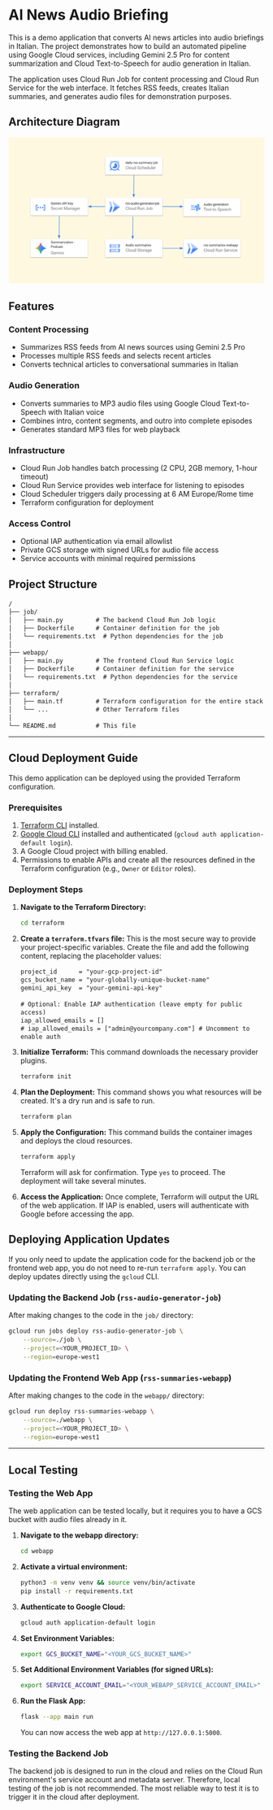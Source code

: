 # AI News Audio Briefing

This is a demo application that converts AI news articles into audio briefings in Italian. The project demonstrates how to build an automated pipeline using Google Cloud services, including Gemini 2.5 Pro for content summarization and Cloud Text-to-Speech for audio generation in Italian.

The application uses Cloud Run Job for content processing and Cloud Run Service for the web interface. It fetches RSS feeds, creates Italian summaries, and generates audio files for demonstration purposes.

## Architecture Diagram

![AI News Architecture](img/ai-news_architecture.png)

## Features

### Content Processing
- Summarizes RSS feeds from AI news sources using Gemini 2.5 Pro
- Processes multiple RSS feeds and selects recent articles
- Converts technical articles to conversational summaries in Italian

### Audio Generation
- Converts summaries to MP3 audio files using Google Cloud Text-to-Speech with Italian voice
- Combines intro, content segments, and outro into complete episodes
- Generates standard MP3 files for web playback

### Infrastructure
- Cloud Run Job handles batch processing (2 CPU, 2GB memory, 1-hour timeout)
- Cloud Run Service provides web interface for listening to episodes
- Cloud Scheduler triggers daily processing at 6 AM Europe/Rome time
- Terraform configuration for deployment

### Access Control
- Optional IAP authentication via email allowlist
- Private GCS storage with signed URLs for audio file access
- Service accounts with minimal required permissions

## Project Structure

```
/
├── job/
│   ├── main.py         # The backend Cloud Run Job logic
│   ├── Dockerfile      # Container definition for the job
│   └── requirements.txt  # Python dependencies for the job
│
├── webapp/
│   ├── main.py         # The frontend Cloud Run Service logic
│   ├── Dockerfile      # Container definition for the service
│   └── requirements.txt  # Python dependencies for the service
│
├── terraform/
│   ├── main.tf         # Terraform configuration for the entire stack
│   └── ...             # Other Terraform files
│
└── README.md           # This file
```

---

## Cloud Deployment Guide

This demo application can be deployed using the provided Terraform configuration.

### Prerequisites

1.  [Terraform CLI](https://learn.hashicorp.com/tutorials/terraform/install-cli) installed.
2.  [Google Cloud CLI](https://cloud.google.com/sdk/docs/install) installed and authenticated (`gcloud auth application-default login`).
3.  A Google Cloud project with billing enabled.
4.  Permissions to enable APIs and create all the resources defined in the Terraform configuration (e.g., `Owner` or `Editor` roles).

### Deployment Steps

1.  **Navigate to the Terraform Directory:**
    ```bash
    cd terraform
    ```

2.  **Create a `terraform.tfvars` file:**
    This is the most secure way to provide your project-specific variables. Create the file and add the following content, replacing the placeholder values:
    ```hcl
    project_id      = "your-gcp-project-id"
    gcs_bucket_name = "your-globally-unique-bucket-name"
    gemini_api_key  = "your-gemini-api-key"
    
    # Optional: Enable IAP authentication (leave empty for public access)
    iap_allowed_emails = []
    # iap_allowed_emails = ["admin@yourcompany.com"] # Uncomment to enable auth
    ```

3.  **Initialize Terraform:**
    This command downloads the necessary provider plugins.
    ```bash
    terraform init
    ```

4.  **Plan the Deployment:**
    This command shows you what resources will be created. It's a dry run and is safe to run.
    ```bash
    terraform plan
    ```

5.  **Apply the Configuration:**
    This command builds the container images and deploys the cloud resources.
    ```bash
    terraform apply
    ```
    Terraform will ask for confirmation. Type `yes` to proceed. The deployment will take several minutes.

6.  **Access the Application:**
    Once complete, Terraform will output the URL of the web application. If IAP is enabled, users will authenticate with Google before accessing the app.

## Deploying Application Updates

If you only need to update the application code for the backend job or the frontend web app, you do not need to re-run `terraform apply`. You can deploy updates directly using the `gcloud` CLI.

### Updating the Backend Job (`rss-audio-generator-job`)

After making changes to the code in the `job/` directory:

```bash
gcloud run jobs deploy rss-audio-generator-job \
    --source=./job \
    --project=<YOUR_PROJECT_ID> \
    --region=europe-west1 
```

### Updating the Frontend Web App (`rss-summaries-webapp`)

After making changes to the code in the `webapp/` directory:

```bash
gcloud run deploy rss-summaries-webapp \
    --source=./webapp \
    --project=<YOUR_PROJECT_ID> \
    --region=europe-west1
```

---

## Local Testing


### Testing the Web App

The web application can be tested locally, but it requires you to have a GCS bucket with audio files already in it.

1.  **Navigate to the webapp directory:**
    ```bash
    cd webapp
    ```
2.  **Activate a virtual environment:**
    ```bash
    python3 -m venv venv && source venv/bin/activate
    pip install -r requirements.txt
    ```
3.  **Authenticate to Google Cloud:**
    ```bash
    gcloud auth application-default login
    ```
4.  **Set Environment Variables:**
    ```bash
    export GCS_BUCKET_NAME="<YOUR_GCS_BUCKET_NAME>"
    ```
5.  **Set Additional Environment Variables (for signed URLs):**
    ```bash
    export SERVICE_ACCOUNT_EMAIL="<YOUR_WEBAPP_SERVICE_ACCOUNT_EMAIL>"
    ```

6.  **Run the Flask App:**
    ```bash
    flask --app main run
    ```
    You can now access the web app at `http://127.0.0.1:5000`.

### Testing the Backend Job

The backend job is designed to run in the cloud and relies on the Cloud Run environment's service account and metadata server. Therefore, local testing of the job is not recommended. The most reliable way to test it is to trigger it in the cloud after deployment.
